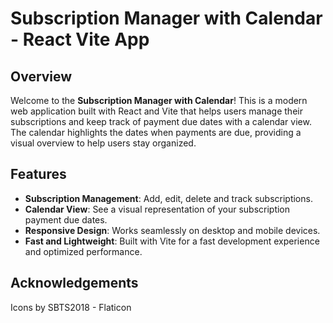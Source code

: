 # Subscription Manager with Calendar - React Vite App

## Overview

Welcome to the **Subscription Manager with Calendar**! This is a modern web application built with React and Vite that helps users manage their subscriptions and keep track of payment due dates with a calendar view. The calendar highlights the dates when payments are due, providing a visual overview to help users stay organized.

## Features

- **Subscription Management**: Add, edit, delete and track subscriptions.
- **Calendar View**: See a visual representation of your subscription payment due dates.
- **Responsive Design**: Works seamlessly on desktop and mobile devices.
- **Fast and Lightweight**: Built with Vite for a fast development experience and optimized performance.

## Acknowledgements  
Icons by SBTS2018 - Flaticon
